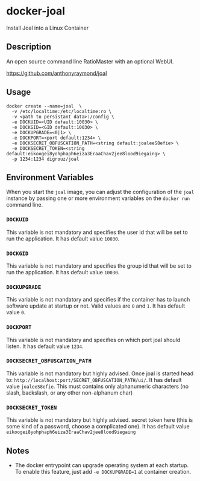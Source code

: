# docker-joal

Install Joal into a Linux Container

## Description

An open source command line RatioMaster with an optional WebUI.

https://github.com/anthonyraymond/joal

## Usage
    docker create --name=joal  \
      -v /etc/localtime:/etc/localtime:ro \
      -v <path to persistant data>:/config \
      -e DOCKUID=<UID default:10030> \
      -e DOCKGID=<GID default:10030> \
      -e DOCKUPGRADE=<0|1> \
      -e DOCKPORT=<port default:1234> \
      -e DOCKSECRET_OBFUSCATION_PATH=<string default:joaleeS8efie> \
      -e DOCKSECRET_TOKEN=<string default:eikoogei8yohphaph6eiza3EraaChav2jee8lood9iegaing> \
      -p 1234:1234 digrouz/joal

## Environment Variables

When you start the `joal` image, you can adjust the configuration of the `joal` instance by passing one or more environment variables on the `docker run` command line.

### `DOCKUID`

This variable is not mandatory and specifies the user id that will be set to run the application. It has default value `10030`.

### `DOCKGID`

This variable is not mandatory and specifies the group id that will be set to run the application. It has default value `10030`.

### `DOCKUPGRADE`

This variable is not mandatory and specifies if the container has to launch software update at startup or not. Valid values are `0` and `1`. It has default value `0`.

### `DOCKPORT`

This variable is not mandatory and specifies on which port joal should listen. It has default value `1234`.

### `DOCKSECRET_OBFUSCATION_PATH`

This variable is not mandatory but highly advised. Once joal is started head to: `http://localhost:port/SECRET_OBFUSCATION_PATH/ui/`. It has default value `joaleeS8efie`. This must contains only alphanumeric characters (no slash, backslash, or any other non-alphanum char)

### `DOCKSECRET_TOKEN`

This variable is not mandatory but highly advised. secret token here (this is some kind of a password, choose a complicated one). It has default value `eikoogei8yohphaph6eiza3EraaChav2jee8lood9iegaing`

## Notes

* The docker entrypoint can upgrade operating system at each startup. To enable this feature, just add `-e DOCKUPGRADE=1` at container creation.


